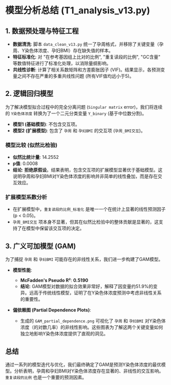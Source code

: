 # 模型分析总结 (T1_analysis_v13.py)

## 1. 数据预处理与特征工程
- **数据清洗**: 脚本 `data_clean_v13.py` 统一了孕周格式，并移除了关键变量（孕周、Y染色体浓度、孕妇BMI）存在缺失值的样本。
- **特征标准化**: 对 "在参考基因组上比对的比例", "重复读段的比例", "GC含量" 等数值特征进行了标准化处理，以消除量纲影响。
- **共线性诊断**: 计算了相关系数矩阵和方差膨胀因子 (VIF)。结果显示，各预测变量之间不存在严重的多重共线性问题 (所有VIF值均远小于5)。

## 2. 逻辑回归模型
为了解决模型拟合过程中的完全分离问题 (`Singular matrix` error)，我们将连续的 `Y染色体浓度` 转换为了一个二元分类变量 `Y_binary` (基于中位数分割)。

- **模型1 (基础模型)**: 不包含交互项。
- **模型2 (扩展模型)**: 包含了 `孕周` 和 `孕妇BMI` 的交互项 (`孕周_BMI交互`)。

### 模型比较 (似然比检验)
- **似然比统计量**: 14.2552
- **p值**: 0.0008
- **结论**: **拒绝原假设**。结果表明，包含交互项的扩展模型显著优于基础模型。这说明孕周和孕妇BMI对Y染色体浓度的影响并非简单的线性叠加，而是存在交互效应。

### 扩展模型系数分析
- 在扩展模型中，`重复读段的比例_标准化` 是唯一一个在统计上显著的线性预测因子 (p < 0.05)。
- `孕周_BMI交互` 项本身不显著，但其在似然比检验中的整体贡献是显著的，这支持了在模型中保留该交互项的决定。

## 3. 广义可加模型 (GAM)
为了捕捉 `孕周` 和 `孕妇BMI` 可能存在的非线性关系，我们进一步构建了GAM模型。

- **模型性能**:
  - **McFadden's Pseudo R²**: **0.5190**
  - **结论**: GAM模型对数据的拟合效果非常好，解释了因变量约51.9%的变异。远高于传统线性模型，证明了在Y染色体浓度预测中考虑非线性关系的重要性。

- **偏依赖图 (Partial Dependence Plots)**:
  - 生成的 `GAM_partial_dependence.png` 可视化了 `孕周` 和 `孕妇BMI` 对Y染色体浓度（的对数几率）的非线性影响。这些图表为了解这两个关键变量如何独立地影响Y染色体浓度提供了直观的洞见。

## 总结
通过一系列的模型迭代与优化，我们最终确定了GAM是预测Y染色体浓度的最优模型。分析表明，孕周和孕妇BMI对Y染色体浓度存在显著的、非线性的交互影响。`重复读段的比例` 也是一个重要的预测因素。